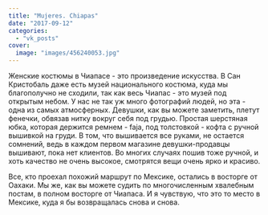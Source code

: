 ```yaml
---
title: "Mujeres. Chiapas"
date: "2017-09-12"
categories: 
  - "vk_posts"
cover:
  image: "images/456240053.jpg"
---
```


Женские костюмы в Чиапасе - это произведение искусства. В Сан Кристобаль даже есть музей национального костюма, куда мы благополучно не сходили, так как весь Чиапас - это музей под открытым небом. У нас не так уж много фотографий людей, но эта - одна из самых атмосферных. Девушки, как вы можете заметить, плетут фенечки, обвязав нитку вокруг себя под грудью. Простая шерстяная юбка, которая держится ремнем - faja, под толстовкой - кофта с ручной вышивкой на груди. В том, что вышивается все руками, не остается сомнений, ведь в каждом первом магазине девушки-продавцы вышивают, пока нет клиентов. Во многих случаях пошив тоже ручной, и хоть качество не очень высокое, смотрятся вещи очень ярко и красиво.

<!--more-->

Все, кто проехал похожий маршрут по Мексике, остались в восторге от Оахаки. Мы же, как вы можете судить по многочисленным хвалебным постам, в полном восторге от Чиапаса. И я чувствую, что это то место в Мексике, куда я бы возвращалась снова и снова.
